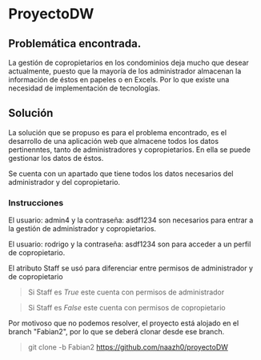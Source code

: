# ProyectoDW #

## Problemática encontrada. ##

La gestión de copropietarios en los condominios deja mucho que desear actualmente, puesto que la mayoría de los administrador almacenan la información de éstos en papeles o en Excels. Por lo que existe una necesidad de implementación de tecnologías.

## Solución ##

La solución que se propuso es para el problema encontrado, es el desarrollo de una aplicación web que almacene todos los datos pertinenntes, tanto de administradores y copropietarios. En ella se puede gestionar los datos de éstos.

Se cuenta con un apartado que tiene todos los datos necesarios del administrador y del copropietario.

### Instrucciones ###

El usuario: admin4 y la contraseña: asdf1234 son necesarios para entrar a la gestión de administrador y copropietarios.

El usuario: rodrigo y la contraseña: asdf1234 son para acceder a un perfil de copropietario.

El atributo Staff se usó para diferenciar entre permisos de administrador y de copropietario

> Si Staff es *True* este cuenta con permisos de administrador

> Si Staff es *False* este cuenta con permisos de copropietario

Por motivoso que no podemos resolver, el proyecto está alojado en el branch "Fabian2", por lo que se deberá clonar desde ese branch.

> git clone -b Fabian2 https://github.com/naazh0/proyectoDW
